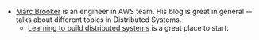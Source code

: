 - [Marc Brooker](https://brooker.co.za/blog) is an engineer in AWS team. His blog is great in general -- talks about different topics in Distributed Systems. 
  - [Learning to build distributed systems](https://brooker.co.za/blog/2019/04/03/learning.html) is a great place to start. 
